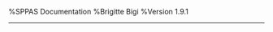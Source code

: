 %SPPAS Documentation
%Brigitte Bigi
%Version 1.9.1

--------------------------------------------------------------------------
